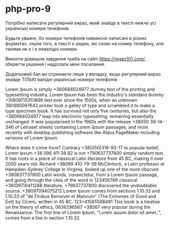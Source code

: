 # php-pro-9

Потрібно написати регулярний вираз, який знайде в тексті нижче усі українські номери телефонів.

Будьте уважні, бо номери телефонів навмисно написані в різних форматах, окрім того, в тексті є рядки, які схожі на номер телефону, але такими не є і є невалідні номери.

Виконти домашне завдання треба на сайті https://regex101.com/, зберегти рішення і надіслати мені посилання.

Додатковий бал ви отримаєте лише у вападку, якщо регулярний вираз знайде ТІЛЬКІ валідні українські номери телефонів 

Lorem Ipsum is simply +380684024977 dummy text of the printing and typesetting industry. Lorem Ipsum has been the industry's standard dummy +3(8097)5351896 text ever since the 1500s, when an unknown 380985097642 printer took a galley of type and scrambled it to make a type specimen book. It has survived not only five centuries, but also the +380684024977 leap into electronic typesetting, remaining essentially unchanged. It was popularised in the 1960s with the release +38050 39-14-346 of Letraset sheets containing Lorem Ipsum passages, and more recently with desktop publishing software like Aldus PageMaker including versions of Lorem Ipsum.

Where does it come from?
Contrary +38(050)316-93-17 to popular belief, Lorem Ipsum +38 096 411 38 82 is not +790637737800 simply random text. It has roots in a piece of classical Latin literature from 45 BC, making it over 2000 years old. Richard +38099 410-79-39 McClintock, a Latin professor at Hampden-Sydney College in Virginia, looked up one of the more obscure +380637737800 Latin words, consectetur, from a Lorem Ipsum passage, and going through the cites of the word in 123456789 classical +38(097)9411268 literature, +79637737800 discovered the undoubtable source. +38097094075212 Lorem Ipsum comes from sections 1.10.32 and 1.10.33 of "de Finibus Bonorum et Malorum" (The Extremes of Good and Evil) by Cicero, written in 45 BC. 123+41565598481 This book is a treatise on the theory of ethics, 0636296567 +38067 very popular during the Renaissance. The first line of Lorem Ipsum, "Lorem ipsum dolor sit amet..", comes from a line in section 1.10.32.
